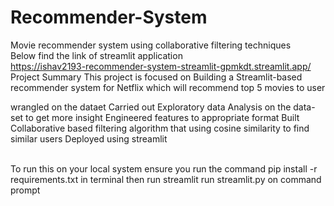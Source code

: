 # Recommender-System
Movie recommender system using collaborative filtering techniques
<br>
Below find the link of streamlit application
<br>
https://ishav2193-recommender-system-streamlit-gpmkdt.streamlit.app/
<br>
Project Summary
This project is focused on Building a Streamlit-based recommender system for Netflix which will recommend 
top 5 movies to user 

wrangled on the dataet
Carried out Exploratory data Analysis on the data-set to get more insight
Engineered features to appropriate format
Built Collaborative based filtering algorithm that using cosine similarity to find similar users
Deployed using streamlit

<br>
To run this on your local system 
ensure you run the command pip install -r requirements.txt in terminal
then run streamlit run streamlit.py on command prompt






